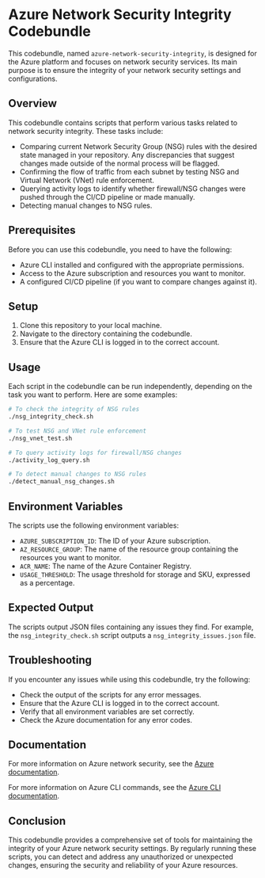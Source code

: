 # Azure Network Security Integrity Codebundle

This codebundle, named `azure-network-security-integrity`, is designed for the Azure platform and focuses on network security services. Its main purpose is to ensure the integrity of your network security settings and configurations.

## Overview

This codebundle contains scripts that perform various tasks related to network security integrity. These tasks include:

- Comparing current Network Security Group (NSG) rules with the desired state managed in your repository. Any discrepancies that suggest changes made outside of the normal process will be flagged.
- Confirming the flow of traffic from each subnet by testing NSG and Virtual Network (VNet) rule enforcement.
- Querying activity logs to identify whether firewall/NSG changes were pushed through the CI/CD pipeline or made manually.
- Detecting manual changes to NSG rules.

## Prerequisites

Before you can use this codebundle, you need to have the following:

- Azure CLI installed and configured with the appropriate permissions.
- Access to the Azure subscription and resources you want to monitor.
- A configured CI/CD pipeline (if you want to compare changes against it).

## Setup

1. Clone this repository to your local machine.
2. Navigate to the directory containing the codebundle.
3. Ensure that the Azure CLI is logged in to the correct account.

## Usage

Each script in the codebundle can be run independently, depending on the task you want to perform. Here are some examples:

```bash
# To check the integrity of NSG rules
./nsg_integrity_check.sh

# To test NSG and VNet rule enforcement
./nsg_vnet_test.sh

# To query activity logs for firewall/NSG changes
./activity_log_query.sh

# To detect manual changes to NSG rules
./detect_manual_nsg_changes.sh
```

## Environment Variables

The scripts use the following environment variables:

- `AZURE_SUBSCRIPTION_ID`: The ID of your Azure subscription.
- `AZ_RESOURCE_GROUP`: The name of the resource group containing the resources you want to monitor.
- `ACR_NAME`: The name of the Azure Container Registry.
- `USAGE_THRESHOLD`: The usage threshold for storage and SKU, expressed as a percentage.

## Expected Output

The scripts output JSON files containing any issues they find. For example, the `nsg_integrity_check.sh` script outputs a `nsg_integrity_issues.json` file.

## Troubleshooting

If you encounter any issues while using this codebundle, try the following:

- Check the output of the scripts for any error messages.
- Ensure that the Azure CLI is logged in to the correct account.
- Verify that all environment variables are set correctly.
- Check the Azure documentation for any error codes.

## Documentation

For more information on Azure network security, see the [Azure documentation](https://docs.microsoft.com/en-us/azure/security/fundamentals/network-best-practices).

For more information on Azure CLI commands, see the [Azure CLI documentation](https://docs.microsoft.com/en-us/cli/azure/).

## Conclusion

This codebundle provides a comprehensive set of tools for maintaining the integrity of your Azure network security settings. By regularly running these scripts, you can detect and address any unauthorized or unexpected changes, ensuring the security and reliability of your Azure resources.